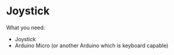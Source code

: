 # Joystick

What you need:
 - Joystick
 - Arduino Micro (or another Arduino which is keyboard capable)
